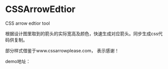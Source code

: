 # CSSArrowEdtior
CSS arrow edtior tool

根据设计图里取到的箭头的实际宽高及颜色，快速生成对应箭头。同步生成css代码供复制。

部分样式借鉴于www.cssarrowplease.com， 表示感谢！

demo地址：
